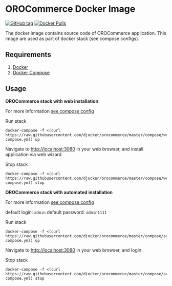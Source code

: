 # OROCommerce Docker Image
[![GitHub tag](https://img.shields.io/github/tag/djocker/orocommerce.svg?maxAge=2592000)](https://hub.docker.com/r/djocker/orocommerce/tags/) [![Docker Pulls](https://img.shields.io/docker/pulls/djocker/orocommerce.svg?maxAge=2592000)](https://hub.docker.com/r/djocker/orocommerce/)  

The docker image contains source code of OROCommerce application.
This image are used as part of docker stack (see compose configs).

## Requirements

1. [Docker](https://www.docker.com/)
2. [Docker Compose](http://docs.docker.com/compose)

## Usage
**OROCommerce stack with web installation**

For more information [see compose config](./compose/webinstall/docker-compose.yml)

Run stack 

```
docker-compose -f <(curl https://raw.githubusercontent.com/djocker/orocommerce/master/compose/webinstall/docker-compose.yml) up
```
Navigate to [http://localhost:3080](http://localhost:3080) in your web browser, and install application via web wizard

Stop stack

```
docker-compose -f <(curl https://raw.githubusercontent.com/djocker/orocommerce/master/compose/webinstall/docker-compose.yml) stop
```

**OROCommerce stack with automated installation**

For more information [see compose config](./compose/autoinstall/docker-compose.yml)

default login: `admin` default password: `admin1111`

Run stack

```
docker-compose -f <(curl https://raw.githubusercontent.com/djocker/orocommerce/master/compose/autoinstall/docker-compose.yml) up
```
Navigate to [http://localhost:3080](http://localhost:3080) in your web browser, and login

Stop stack

```
docker-compose -f <(curl https://raw.githubusercontent.com/djocker/orocommerce/master/compose/autoinstall/docker-compose.yml) stop 
```
